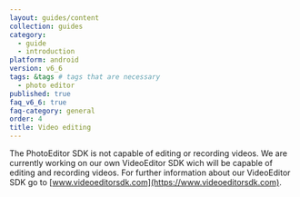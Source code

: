 ```yaml
---
layout: guides/content
collection: guides
category:
  - guide
  - introduction
platform: android
version: v6_6
tags: &tags # tags that are necessary
  - photo editor
published: true
faq_v6_6: true
faq-category: general
order: 4
title: Video editing
---
```


The PhotoEditor SDK is not capable of editing or recording videos. We are currently working on our own VideoEditor SDK wich will be capable of editing and recording videos.
For further information about our VideoEditor SDK go to [www.videoeditorsdk.com](https://www.videoeditorsdk.com).